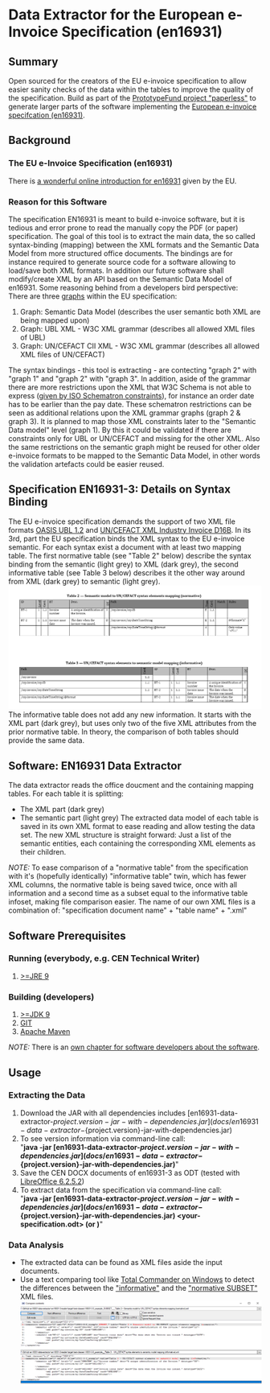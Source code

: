 # Data Extractor for the European e-Invoice Specification (en16931)
## Summary
Open sourced for the creators of the EU e-invoice specification to allow easier sanity checks of the data within the tables to improve the quality of the specification.
Build as part of the [PrototypeFund project "paperless"](https://prototypefund.de/project/papierloser-alltag/) to generate larger parts of the software implementing the [European e-invoice specifcation (en16931)](https://invoice.fans/en/en16931-en/).

## Background
### The EU e-Invoice Specification (en16931)
There is [a wonderful online introduction for en16931](https://ec.europa.eu/cefdigital/wiki/display/CEFDIGITAL/Compliance+with+eInvoicing+standard) given by the EU.

### Reason for this Software
The specification EN16931 is meant to build e-invoice software, but it is tedious and error prone to read the manually copy the PDF (or paper) specification.
The goal of this tool is to extract the main data, the so called syntax-binding (mapping) between the XML formats and the Semantic Data Model from more structured office documents. The bindings are for instance required to generate source code for a software allowing to load/save both XML formats. In addition our future software shall modify/create XML by an API based on the Semantic Data Model of en16931.
Some reasoning behind from a developers bird perspective:
<br/>There are three [graphs](https://en.wikipedia.org/wiki/Seven_Bridges_of_K%C3%B6nigsberg) within the EU specification:
1. Graph: Semantic Data Model (describes the user semantic both XML are being mapped upon)
2. Graph: UBL XML - W3C XML grammar (describes all allowed XML files of UBL)
3. Graph: UN/CEFACT CII XML - W3C XML grammar (describes all allowed XML files of UN/CEFACT)

The syntax bindings - this tool is extracting - are contecting "graph 2" with "graph 1" and "graph 2" with "graph 3".
In addition, aside of the grammar there are more restrictions upon the XML that W3C Schema is not able to express ([given by ISO Schematron constraints](https://github.com/CenPC434/validation)), for instance an order date has to be earlier than the pay date.
These schematron restrictions can be seen as additional relations upon the XML grammar graphs (graph 2 & graph 3).
It is planned to map those XML constraints later to the "Semantic Data model" level (graph 1). By this it could be validated if there are constraints only for UBL or UN/CEFACT and missing for the other XML.
Also the same restrictions on the semantic graph might be reused for other older e-invoice formats to be mapped to the Semantic Data Model, in other words the validation artefacts could be easier reused.

## Specification EN16931-3: Details on Syntax Binding
The EU e-invoice specification demands the support of two XML file formats [OASIS UBL 1.2](http://docs.oasis-open.org/ubl/UBL-2.1.html) and [UN/CEFACT XML Industry Invoice D16B](https://www.unece.org/cefact/xml_schemas/index).
In its 3rd, part the EU specification binds the XML syntax to the EU e-invoice semantic. For each syntax exist a document with at least two mapping table.
The first normative table (see "Table 2" below) describe the syntax binding from the semantic (light grey) to XML (dark grey), the second informative table (see Table 3 below) describes it the other way around from XML (dark grey) to semantic (light grey).
![Two example tables for UN/CEFACT](docs/resources/3-3-both-tables.png)
The informative table does not add any new information. It starts with the XML part (dark grey), but uses only two of the five XML attributes from the prior normative table.
In theory, the comparison of both tables should provide the same data.

## Software: EN16931 Data Extractor
The data extractor reads the office doucment and the containing mapping tables.
For each table it is splitting:
- The XML part (dark grey)
- The semantic part (light grey)
The extracted data model of each table is saved in its own XML format to ease reading and allow testing the data set.
The new XML structure is straight forward: Just a list of the semantic entities, each containing the corresponding XML elements as their children.

*NOTE:*
To ease comparison of a "normative table" from the specification with it's (hopefully identically) "informative table" twin, which has fewer XML columns, the normative table is being saved twice, once with all information and a second time as a subset equal to the informative table infoset, making file comparison easier.
The name of our own XML files is a combination of: "specification document name" + "table name" + ".xml"

## Software Prerequisites
### Running (everybody, e.g. CEN Technical Writer)
1. [>=JRE 9](https://jdk.java.net/12/)

### Building (developers)
1. [>=JDK 9](https://jdk.java.net/12/)
2. [GIT](https://git-scm.com/)
3. [Apache Maven](https://maven.apache.org/download.cgi?Preferred=ftp://mirror.reverse.net/pub/apache/)

*NOTE:*
There is an [own chapter for software developers about the software](docs/software.md).

## Usage
### Extracting the Data
1. Download the JAR with all dependencies includes [en16931-data-extractor-${project.version}-jar-with-dependencies.jar](docs/en16931-data-extractor-${project.version}-jar-with-dependencies.jar)
2. To see version information via command-line call:<br/>"__java -jar [en16931-data-extractor-${project.version}-jar-with-dependencies.jar](docs/en16931-data-extractor-${project.version}-jar-with-dependencies.jar)__"
3. Save the CEN DOCX documents of en16931-3 as ODT (tested with [LibreOffice 6.2.5.2](https://www.libreoffice.org/download/download/))
4. To extract data from the specification via command-line call:<br/>"__java -jar [en16931-data-extractor-${project.version}-jar-with-dependencies.jar](docs/en16931-data-extractor-${project.version}-jar-with-dependencies.jar) <your-specification.odt> (or <your-directory>)__"

### Data Analysis
- The extracted data can be found as XML files aside the input documents.
- Use a text comparing tool like [Total Commander on Windows](https://www.ghisler.com/download.htm) to detect the differences between the ["informative"](docs/resources/16931-3-3_example_informative.xml) and the ["normative SUBSET"](docs/resources/16931-3-3_example_SUBSETnormative.xml) XML files.
![In our example only the title is different between the two tables](docs/resources/TotalCommanderComparison.png)
